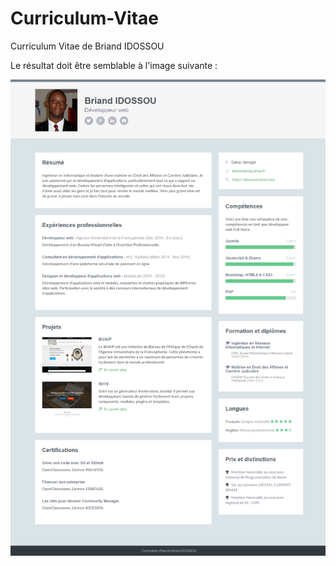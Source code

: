 # Curriculum-Vitae
Curriculum Vitae de Briand IDOSSOU

Le résultat doit être semblable à l'image suivante : 

![Curriculum Vitae](https://raw.githubusercontent.com/misterbryan/Images-publiques/master/cv_briand_idossou.png "Curriculum Vitae de Briand IDOSSOU")

